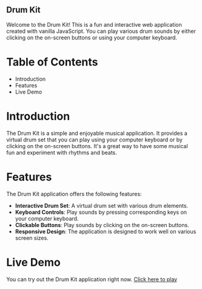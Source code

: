 ## Drum Kit
Welcome to the Drum Kit! This is a fun and interactive web application created with vanilla JavaScript. You can play various drum sounds by either clicking on the on-screen buttons or using your computer keyboard.
# Table of Contents
- Introduction
- Features
- Live Demo
# Introduction
The Drum Kit is a simple and enjoyable musical application. It provides a virtual drum set that you can play using your computer keyboard or by clicking on the on-screen buttons. It's a great way to have some musical fun and experiment with rhythms and beats.

# Features
The Drum Kit application offers the following features:
- **Interactive Drum Set**: A virtual drum set with various drum elements.
- **Keyboard Controls**: Play sounds by pressing corresponding keys on your computer keyboard.
- **Clickable Buttons**: Play sounds by clicking on the on-screen buttons.
- **Responsive Design**: The application is designed to work well on various screen sizes.

# Live Demo
You can try out the Drum Kit application right now. [Click here to play](https://rehmansohail.github.io/drumkit-js/)